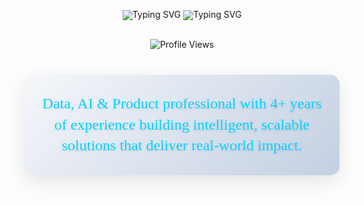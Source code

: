 <div align="center" style="line-height: 1; padding: 0; margin: 0;">
  <img src="https://readme-typing-svg.herokuapp.com?font=Fira+Code&weight=500&size=28&pause=1000&color=00D4FF&center=true&vCenter=true&width=600&height=100&lines=Data+%26+AI+Professional;Product+Builder;Problem+Solver;Innovation+Enthusiast" alt="Typing SVG" style="margin: 0; padding: 0;" />
  <img src="https://readme-typing-svg.herokuapp.com?font=Fira+Code&weight=500&size=20&pause=1000&color=00D4FF&center=true&vCenter=true&width=600&height=50&lines=Ready+to+collaborate+on+exciting+projects!;Let's+build+something+amazing+together!" alt="Typing SVG" style="margin: -20px 0 10px 0; padding: 0;" />
</div>
<div align="center" style="margin: 20px 0;">
  <img src="https://komarev.com/ghpvc/?username=sridharmalladi&style=for-the-badge&color=0077B5&label=Profile+Views&labelColor=1e90ff" alt="Profile Views" />
</div>

<div align="center" style="margin: 40px 0; padding: 30px 20px; background: linear-gradient(135deg, #f5f7fa 0%, #c3cfe2 100%); border-radius: 15px; box-shadow: 0 10px 30px rgba(0, 0, 0, 0.1);">
  <h2 style="font-family: 'Fira Code'; font-size: 24px; font-weight: 500; color: #00D4FF; line-height: 1.4; max-width: 900px; margin: 0 auto; text-shadow: 0 2px 4px rgba(0, 0, 0, 0.1);">
    Data, AI & Product professional with 4+ years of experience building intelligent, scalable solutions that deliver real-world impact.
  </h2>
</div>